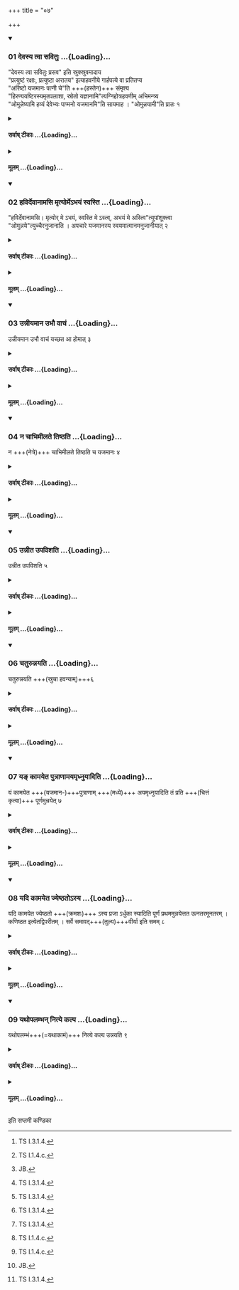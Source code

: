 +++
title = "०७"

+++

<div class="js_include" includetitle="true" newlevelforh1="3" unfilled url="/vedAH_yajuH/taittirIyam/sUtram/ApastambaH/shrautam/vishvAsa-prastutiH/06/07/01_devasya_tvA_savituH.md">
<details open><summary><h3>01 देवस्य त्वा सवितुः ...{Loading}...</h3></summary>

"देवस्य त्वा सवितुः प्रसव" इति स्रुक्स्रुवमादाय  
"प्रत्युष्टं रक्षाः, प्रत्युष्टा अरातय" इत्याहवनीये गार्हपत्ये वा प्रतितप्य  
"अरिष्टो यजमानः पत्नी चे"ति +++(हस्तेन)+++ संमृश्य  
"हिरण्ययष्टिरस्यमृतपलाशा, स्रोतो यज्ञानामि"त्यग्निहोत्रहवणीम् अभिमन्त्र्य  
"ओमुन्नेष्यामि हव्यं देवेभ्यः पाप्मनो यजमानमि"ति सायमाह । "ओमुन्नयामी"ति प्रातः १   

</details>
</div>
<div class="js_include collapsed" newlevelforh1="4" title="सर्वाष् टीकाः" unfilled url="/vedAH_yajuH/taittirIyam/sUtram/ApastambaH/shrautam/sarvASh_TIkAH/06/07/01_devasya_tvA_savituH.md">
<details><summary><h4>सर्वाष् टीकाः ...{Loading}...</h4></summary>
<details><summary>थिते</summary>

1. with devasya tvā...[^1] having taken the ladle and spoon in his hands, with pratyuṣṭaṁ rakṣaḥ pratyuṣṭā arātayaḥ[^2] having heated them over the Āhavanīya or the Gārhapatya, with ariṣṭo yajamānaḥ... having touched them, with hiraṇyayaṣṭirasyamr̥tapalāśa śroto yajñānāṁ[^3] having addressed the ladle to be used for offering the Agnihotra-libation, in the evening the Adhvaryu says, om unneṣyāmi havyaṁ devebhyaḥ pāpmano yajamānam; in the morning om unnayāmi...  

[^1]: TS I.3.1.4.  

[^2]: TS I.1.4.c.  

[^3]: JB.
</details>
</details>
</div>
<div class="js_include collapsed" newlevelforh1="4" title="मूलम्" unfilled url="/vedAH_yajuH/taittirIyam/sUtram/ApastambaH/shrautam/mUlam/06/07/01_devasya_tvA_savituH.md">
<details><summary><h4>मूलम् ...{Loading}...</h4></summary>

देवस्य त्वा सवितुः प्रसव इति स्रुक्स्रुवमादाय प्रत्युष्टं रक्षाः प्रत्युष्टा अरातय इत्याहवनीये गार्हपत्ये वा प्रतितप्यारिष्टो यजमानः पत्नी चेति सम्मृश्य हिरण्ययष्टिरस्यमृतपलाशा स्रोतो यज्ञानामित्यग्निहोत्रहवणीमभिमन्त्र्योमुन्नेष्यामि हव्यं देवेभ्यः पाप्मनो यजमानमिति सायमाह । ओमुन्नयामीति प्रातः १
</details>
</div>
<div class="js_include" includetitle="true" newlevelforh1="3" unfilled url="/vedAH_yajuH/taittirIyam/sUtram/ApastambaH/shrautam/vishvAsa-prastutiH/06/07/02_havirdevAnAmasi_mRtyorme-bhayaM_svasti.md">
<details open><summary><h3>02 हविर्देवानामसि मृत्योर्मेऽभयं स्वस्ति ...{Loading}...</h3></summary>

"हविर्देवानामसि। मृत्योर् मे ऽभयं, स्वस्ति मे ऽस्त्व्, अभयं मे अस्त्वि"त्युपांशूक्त्वा  
"ओमुन्नये"त्युच्चैरनुजानाति । अपचारे यजमानस्य स्वयमात्मानमनुजानीयात् २  

</details>
</div>
<div class="js_include collapsed" newlevelforh1="4" title="सर्वाष् टीकाः" unfilled url="/vedAH_yajuH/taittirIyam/sUtram/ApastambaH/shrautam/sarvASh_TIkAH/06/07/02_havirdevAnAmasi_mRtyorme-bhayaM_svasti.md">
<details><summary><h4>सर्वाष् टीकाः ...{Loading}...</h4></summary>
<details><summary>थिते</summary>

2. Having inaudibly uttered havir devānāmasi mr̥tyor me'bhayam... (the sacrificer) loudly allows (the Adhvaryu to scoop the milk) with om unnaya. When the sacrificer is away, the Adhvaryu should allow himself.
</details>
</details>
</div>
<div class="js_include collapsed" newlevelforh1="4" title="मूलम्" unfilled url="/vedAH_yajuH/taittirIyam/sUtram/ApastambaH/shrautam/mUlam/06/07/02_havirdevAnAmasi_mRtyorme-bhayaM_svasti.md">
<details><summary><h4>मूलम् ...{Loading}...</h4></summary>

हविर्देवानामसि मृत्योर्मेऽभयं स्वस्ति मेऽस्त्वभयं मे अस्त्वित्युपांशूक्त्वोमुन्नयेत्युच्चैरनुजानाति । अपचारे यजमानस्य स्वयमात्मानमनुजानीयात् २
</details>
</div>
<div class="js_include" includetitle="true" newlevelforh1="3" unfilled url="/vedAH_yajuH/taittirIyam/sUtram/ApastambaH/shrautam/vishvAsa-prastutiH/06/07/03_unnIyamAna_ubhau_vAchaM.md">
<details open><summary><h3>03 उन्नीयमान उभौ वाचं ...{Loading}...</h3></summary>

उन्नीयमान उभौ वाचं यच्छत आ होमात् ३  

</details>
</div>
<div class="js_include collapsed" newlevelforh1="4" title="सर्वाष् टीकाः" unfilled url="/vedAH_yajuH/taittirIyam/sUtram/ApastambaH/shrautam/sarvASh_TIkAH/06/07/03_unnIyamAna_ubhau_vAchaM.md">
<details><summary><h4>सर्वाष् टीकाः ...{Loading}...</h4></summary>
<details><summary>थिते</summary>

3. While the milk is being scooped, both the sacrificer and the Adhvaryu restrain their speech upto the libation.[^1]  

[^1]: For the Agnihotra-libation see VI. 10.8. For this Sūtra cf. KS VI.7; cp. MS I.8.4.
</details>
</details>
</div>
<div class="js_include collapsed" newlevelforh1="4" title="मूलम्" unfilled url="/vedAH_yajuH/taittirIyam/sUtram/ApastambaH/shrautam/mUlam/06/07/03_unnIyamAna_ubhau_vAchaM.md">
<details><summary><h4>मूलम् ...{Loading}...</h4></summary>

उन्नीयमान उभौ वाचं यच्छत आ होमात् ३
</details>
</div>
<div class="js_include" includetitle="true" newlevelforh1="3" unfilled url="/vedAH_yajuH/taittirIyam/sUtram/ApastambaH/shrautam/vishvAsa-prastutiH/06/07/04_na_chAbhimIlate_tiShThati.md">
<details open><summary><h3>04 न चाभिमीलते तिष्ठति ...{Loading}...</h3></summary>

न +++(नेत्रे)+++ चाभिमीलते तिष्ठति च यजमानः ४  

</details>
</div>
<div class="js_include collapsed" newlevelforh1="4" title="सर्वाष् टीकाः" unfilled url="/vedAH_yajuH/taittirIyam/sUtram/ApastambaH/shrautam/sarvASh_TIkAH/06/07/04_na_chAbhimIlate_tiShThati.md">
<details><summary><h4>सर्वाष् टीकाः ...{Loading}...</h4></summary>
<details><summary>थिते</summary>

4. The sacrificer does not close his eyes[^1] and remains standing (while the Adhvaryu is scooping the milk).  

[^1]: He should look at the process of scooping.
</details>
</details>
</div>
<div class="js_include collapsed" newlevelforh1="4" title="मूलम्" unfilled url="/vedAH_yajuH/taittirIyam/sUtram/ApastambaH/shrautam/mUlam/06/07/04_na_chAbhimIlate_tiShThati.md">
<details><summary><h4>मूलम् ...{Loading}...</h4></summary>

न चाभिमीलते तिष्ठति च यजमानः ४
</details>
</div>
<div class="js_include" includetitle="true" newlevelforh1="3" unfilled url="/vedAH_yajuH/taittirIyam/sUtram/ApastambaH/shrautam/vishvAsa-prastutiH/06/07/05_unnIta_upavishati.md">
<details open><summary><h3>05 उन्नीत उपविशति ...{Loading}...</h3></summary>

उन्नीत उपविशति ५  

</details>
</div>
<div class="js_include collapsed" newlevelforh1="4" title="सर्वाष् टीकाः" unfilled url="/vedAH_yajuH/taittirIyam/sUtram/ApastambaH/shrautam/sarvASh_TIkAH/06/07/05_unnIta_upavishati.md">
<details><summary><h4>सर्वाष् टीकाः ...{Loading}...</h4></summary>
<details><summary>थिते</summary>

5. After the scooping is over, he sits down.
</details>
</details>
</div>
<div class="js_include collapsed" newlevelforh1="4" title="मूलम्" unfilled url="/vedAH_yajuH/taittirIyam/sUtram/ApastambaH/shrautam/mUlam/06/07/05_unnIta_upavishati.md">
<details><summary><h4>मूलम् ...{Loading}...</h4></summary>

उन्नीत उपविशति ५
</details>
</div>
<div class="js_include" includetitle="true" newlevelforh1="3" unfilled url="/vedAH_yajuH/taittirIyam/sUtram/ApastambaH/shrautam/vishvAsa-prastutiH/06/07/06_chaturunnayati.md">
<details open><summary><h3>06 चतुरुन्नयति ...{Loading}...</h3></summary>

चतुरुन्नयति +++(स्रुचा हवन्याम्)+++६  

</details>
</div>
<div class="js_include collapsed" newlevelforh1="4" title="सर्वाष् टीकाः" unfilled url="/vedAH_yajuH/taittirIyam/sUtram/ApastambaH/shrautam/sarvASh_TIkAH/06/07/06_chaturunnayati.md">
<details><summary><h4>सर्वाष् टीकाः ...{Loading}...</h4></summary>
<details><summary>थिते</summary>

6. (The Adhvaryu) scoops the milk for four times.[^1]  

[^1]: By means of the spoon into the ladle.
</details>
</details>
</div>
<div class="js_include collapsed" newlevelforh1="4" title="मूलम्" unfilled url="/vedAH_yajuH/taittirIyam/sUtram/ApastambaH/shrautam/mUlam/06/07/06_chaturunnayati.md">
<details><summary><h4>मूलम् ...{Loading}...</h4></summary>

चतुरुन्नयति ६
</details>
</div>
<div class="js_include" includetitle="true" newlevelforh1="3" unfilled url="/vedAH_yajuH/taittirIyam/sUtram/ApastambaH/shrautam/vishvAsa-prastutiH/06/07/07_ya~N_kAmayeta_putrANAmayamRdhnuyAditi.md">
<details open><summary><h3>07 यङ् कामयेत पुत्राणामयमृध्नुयादिति ...{Loading}...</h3></summary>

यं कामयेत +++(यजमान-)+++पुत्राणाम् +++(मध्ये)+++ अयमृध्नुयादिति तं प्रति +++(चित्तं कृत्वा)+++ पूर्णमुन्नयेत् ७  

</details>
</div>
<div class="js_include collapsed" newlevelforh1="4" title="सर्वाष् टीकाः" unfilled url="/vedAH_yajuH/taittirIyam/sUtram/ApastambaH/shrautam/sarvASh_TIkAH/06/07/07_ya~N_kAmayeta_putrANAmayamRdhnuyAditi.md">
<details><summary><h4>सर्वाष् टीकाः ...{Loading}...</h4></summary>
<details><summary>थिते</summary>

7. In connection with whom among the sons (of the sacrificer) (the Adhvaryu) desires that he should prosper, for him[^1], he should scoop fully.[^2]   

[^1]: i.e. he should think about that son at that time.  

[^2]: Cf. TB II.1.3.8.
</details>
</details>
</div>
<div class="js_include collapsed" newlevelforh1="4" title="मूलम्" unfilled url="/vedAH_yajuH/taittirIyam/sUtram/ApastambaH/shrautam/mUlam/06/07/07_ya~N_kAmayeta_putrANAmayamRdhnuyAditi.md">
<details><summary><h4>मूलम् ...{Loading}...</h4></summary>

यं कामयेत पुत्राणामयमृध्नुयादिति तं प्रति पूर्णमुन्नयेत् ७
</details>
</div>
<div class="js_include" includetitle="true" newlevelforh1="3" unfilled url="/vedAH_yajuH/taittirIyam/sUtram/ApastambaH/shrautam/vishvAsa-prastutiH/06/07/08_yadi_kAmayeta_jyeShThato-sya.md">
<details open><summary><h3>08 यदि कामयेत ज्येष्ठतोऽस्य ...{Loading}...</h3></summary>

यदि कामयेत ज्येष्ठतो +++(क्रमशः)+++ ऽस्य प्रजा ऽर्धुका स्यादिति पूर्णं प्रथममुन्नयेत्तत ऊनतरमूनतरम् । कणिष्ठत इत्येतद्विपरीतम् । सर्वे समावद्+++(तुल्य)+++वीर्या इति समम् ८  

</details>
</div>
<div class="js_include collapsed" newlevelforh1="4" title="सर्वाष् टीकाः" unfilled url="/vedAH_yajuH/taittirIyam/sUtram/ApastambaH/shrautam/sarvASh_TIkAH/06/07/08_yadi_kAmayeta_jyeShThato-sya.md">
<details><summary><h4>सर्वाष् टीकाः ...{Loading}...</h4></summary>
<details><summary>थिते</summary>

8. If (the Adhvaryu) desires, “May his (sacrificer's) sons should be prosperous seniority-wise,' then he should scoop full, first and then less and less; if juniority-wise[^2] then the other way round; if “all should be of equal power”, then equally".[^3]  

[^1]: i.e. more the senior more the prosperous.  

[^2]: i.e. more the junior more the prosperous.  

[^3]: Cf. for the Sūtra MS I.8.4; KS VI.4.
</details>
</details>
</div>
<div class="js_include collapsed" newlevelforh1="4" title="मूलम्" unfilled url="/vedAH_yajuH/taittirIyam/sUtram/ApastambaH/shrautam/mUlam/06/07/08_yadi_kAmayeta_jyeShThato-sya.md">
<details><summary><h4>मूलम् ...{Loading}...</h4></summary>

यदि कामयेत ज्येष्ठतोऽस्य प्रजार्धुका स्यादिति पूर्णं प्रथममुन्नयेत्तत ऊनतरमूनतरम् । कणिष्ठत इत्येतद्विपरीतम् । सर्वे समावद्वीर्या इति समम् ८
</details>
</div>
<div class="js_include" includetitle="true" newlevelforh1="3" unfilled url="/vedAH_yajuH/taittirIyam/sUtram/ApastambaH/shrautam/vishvAsa-prastutiH/06/07/09_yathopalambhan_nitye_kalpa.md">
<details open><summary><h3>09 यथोपलम्भन् नित्ये कल्प ...{Loading}...</h3></summary>

यथोपलम्भं+++(=यथाकामं)+++ नित्ये कल्प उन्नयति ९  

</details>
</div>
<div class="js_include collapsed" newlevelforh1="4" title="सर्वाष् टीकाः" unfilled url="/vedAH_yajuH/taittirIyam/sUtram/ApastambaH/shrautam/sarvASh_TIkAH/06/07/09_yathopalambhan_nitye_kalpa.md">
<details><summary><h4>सर्वाष् टीकाः ...{Loading}...</h4></summary>
<details><summary>थिते</summary>

9. In the regular ritual,[^1] he scoops in accordance with whatever he obtains (in the spoon).  

[^1]: i.e. when there is no specific desire.
</details>
</details>
</div>
<div class="js_include collapsed" newlevelforh1="4" title="मूलम्" unfilled url="/vedAH_yajuH/taittirIyam/sUtram/ApastambaH/shrautam/mUlam/06/07/09_yathopalambhan_nitye_kalpa.md">
<details><summary><h4>मूलम् ...{Loading}...</h4></summary>

यथोपलम्भं नित्ये कल्प उन्नयति ९
</details>
</div>

  
इति सप्तमी कण्डिका 
